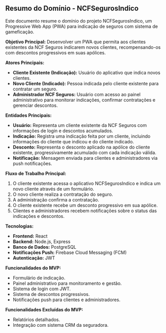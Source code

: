 ## Resumo do Domínio - NCFSegurosIndico

Este documento resume o domínio do projeto NCFSegurosIndico, um Progressive Web App (PWA) para indicação de seguros com sistema de gameficação.

**Objetivo Principal:** Desenvolver um PWA que permita aos clientes existentes da NCF Seguros indicarem novos clientes, recompensando-os com descontos progressivos em suas apólices.

**Atores Principais:**

* **Cliente Existente (Indicação):** Usuário do aplicativo que indica novos clientes.
* **Novo Cliente (Indicado):** Pessoa indicada pelo cliente existente para contratar um seguro.
* **Administrador NCF Seguros:** Usuário com acesso ao painel administrativo para monitorar indicações, confirmar contratações e gerenciar descontos.

**Entidades Principais:**

* **Usuário:** Representa um cliente existente da NCF Seguros com informações de login e descontos acumulados.
* **Indicação:** Registra uma indicação feita por um cliente, incluindo informações do cliente que indicou e do cliente indicado.
* **Desconto:** Representa o desconto aplicado na apólice do cliente existente, progressivamente acumulado com cada indicação válida.
* **Notificação:**  Mensagem enviada para clientes e administradores via push notificações.

**Fluxo de Trabalho Principal:**

1. O cliente existente acessa o aplicativo NCFSegurosIndico e indica um novo cliente através de um formulário.
2. O novo cliente realiza a contratação do seguro.
3. A administração confirma a contratação.
4. O cliente existente recebe um desconto progressivo em sua apólice.
5. Clientes e administradores recebem notificações sobre o status das indicações e descontos.

**Tecnologias:**

* **Frontend:** React
* **Backend:** Node.js, Express
* **Banco de Dados:** PostgreSQL
* **Notificações Push:** Firebase Cloud Messaging (FCM)
* **Autenticação:** JWT

**Funcionalidades do MVP:**

* Formulário de indicação.
* Painel administrativo para monitoramento e gestão.
* Sistema de login com JWT.
* Sistema de descontos progressivos.
* Notificações push para clientes e administradores.

**Funcionalidades Excluídas do MVP:**

* Relatórios detalhados.
* Integração com sistema CRM da seguradora.

